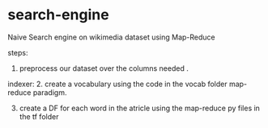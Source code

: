 # search-engine
Naive Search engine on wikimedia dataset using Map-Reduce 

steps:

1. preprocess our dataset over the columns needed .
   
indexer:
2. create a vocabulary using the code in the vocab folder map-reduce paradigm.

3. create a DF for each word in the atricle using the map-reduce py files in the tf folder
